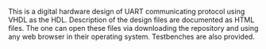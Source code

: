 This is a digital hardware design of UART communicating protocol using VHDL as the HDL. 
Description of the design files are documented as HTML files. The one can open these files via downloading the repository and using any web browser in their operating system. 
Testbenches are also provided.
